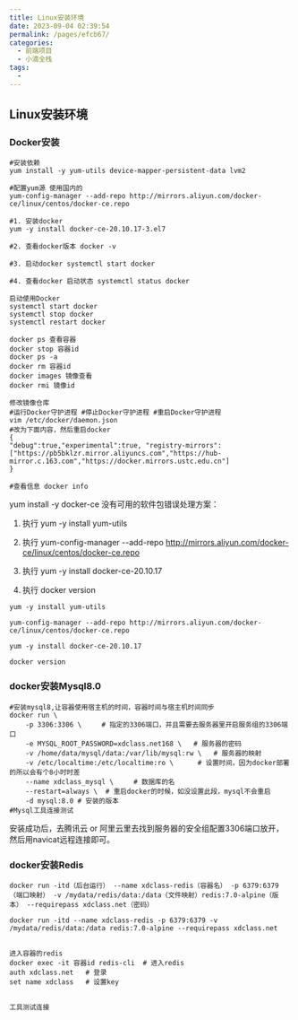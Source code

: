 ```yaml
---
title: Linux安装环境
date: 2023-09-04 02:39:54
permalink: /pages/efcb67/
categories:
  - 前端项目
  - 小滴全栈
tags:
  - 
---
```


## Linux安装环境

### Docker安装

```shell
#安装依赖
yum install -y yum-utils device-mapper-persistent-data lvm2

#配置yum源 使用国内的
yum-config-manager --add-repo http://mirrors.aliyun.com/docker- ce/linux/centos/docker-ce.repo

#1. 安装docker
yum -y install docker-ce-20.10.17-3.el7

#2. 查看docker版本 docker -v

#3. 启动docker systemctl start docker

#4. 查看docker 启动状态 systemctl status docker

启动使用Docker
systemctl start docker 
systemctl stop docker 
systemctl restart docker

docker ps 查看容器
docker stop 容器id
docker ps -a
docker rm 容器id 
docker images 镜像查看 
docker rmi 镜像id

修改镜像仓库
#运行Docker守护进程 #停止Docker守护进程 #重启Docker守护进程
vim /etc/docker/daemon.json
#改为下面内容，然后重启docker
{
"debug":true,"experimental":true, "registry-mirrors":["https://pb5bklzr.mirror.aliyuncs.com","https://hub- mirror.c.163.com","https://docker.mirrors.ustc.edu.cn"]
}

#查看信息 docker info
```

yum install -y docker-ce 没有可用的软件包错误处理方案：

1. 执行 yum -y install yum-utils

2. 执行 yum-config-manager --add-repo http://mirrors.aliyun.com/docker-ce/linux/centos/docker-ce.repo
3. 执行 yum -y install docker-ce-20.10.17
4. 执行 docker version

```shell
yum -y install yum-utils

yum-config-manager --add-repo http://mirrors.aliyun.com/docker-ce/linux/centos/docker-ce.repo

yum -y install docker-ce-20.10.17

docker version
```

### docker安装Mysql8.0

```shell
#安装mysql8,让容器使用宿主机的时间，容器时间与宿主机时间同步 
docker run \
    -p 3306:3306 \     # 指定的3306端口，并且需要去服务器里开启服务组的3306端口
    -e MYSQL_ROOT_PASSWORD=xdclass.net168 \   # 服务器的密码
    -v /home/data/mysql/data:/var/lib/mysql:rw \   # 服务器的映射
    -v /etc/localtime:/etc/localtime:ro \      # 设置时间，因为docker部署的所以会有个8小时时差
    --name xdclass_mysql \     # 数据库的名
    --restart=always \  # 重启docker的时候，如没设置此段，mysql不会重启
    -d mysql:8.0 # 安装的版本
#Mysql工具连接测试
```

安装成功后，去腾讯云 or 阿里云里去找到服务器的安全组配置3306端口放开，然后用navicat远程连接即可。

### docker安装Redis

```shell
docker run -itd（后台运行） --name xdclass-redis（容器名） -p 6379:6379（端口映射） -v /mydata/redis/data:/data（文件映射）redis:7.0-alpine（版本） --requirepass xdclass.net（密码）

docker run -itd --name xdclass-redis -p 6379:6379 -v /mydata/redis/data:/data redis:7.0-alpine --requirepass xdclass.net


进入容器的redis
docker exec -it 容器id redis-cli  # 进入redis
auth xdclass.net   # 登录
set name xdclass   # 设置key


工具测试连接
```

